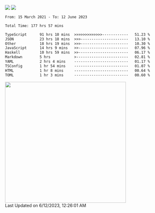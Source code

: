 <div>
  <img src="https://github-readme-stats.vercel.app/api?username=naporin0624&count_private=true&show_icons=true" />
  <img src="https://github-readme-stats.vercel.app/api/top-langs/?username=naporin0624&layout=compact&hide=css" />
  <!--START_SECTION:waka-->

```txt
From: 15 March 2021 - To: 12 June 2023

Total Time: 177 hrs 57 mins

TypeScript      91 hrs 10 mins  >>>>>>>>>>>>>------------   51.23 %
JSON            23 hrs 18 mins  >>>----------------------   13.10 %
Other           18 hrs 19 mins  >>>----------------------   10.30 %
JavaScript      14 hrs 9 mins   >>-----------------------   07.96 %
Haskell         10 hrs 59 mins  >>-----------------------   06.17 %
Markdown        5 hrs           >------------------------   02.81 %
YAML            2 hrs 4 mins    -------------------------   01.17 %
TSConfig        1 hr 54 mins    -------------------------   01.07 %
HTML            1 hr 8 mins     -------------------------   00.64 %
TOML            1 hr 3 mins     -------------------------   00.60 %
```

<!--END_SECTION:waka-->
  
  <!--START_SECTION:lapras-card-->
<a href="https://lapras.com/public/CDQE7TF" target="_blank" rel="noopener noreferrer"><img src="https://lapras-card-generator.vercel.app/api/svg?e=3.68&b=3.48&i=3.5&b1=%23232323&b2=%236d6d6d&i1=%23212121&i2=%23818181&l=ja" width="400" ></a>  
Last Updated on 6/12/2023, 12:26:01 AM
<!--END_SECTION:lapras-card-->
</div>
